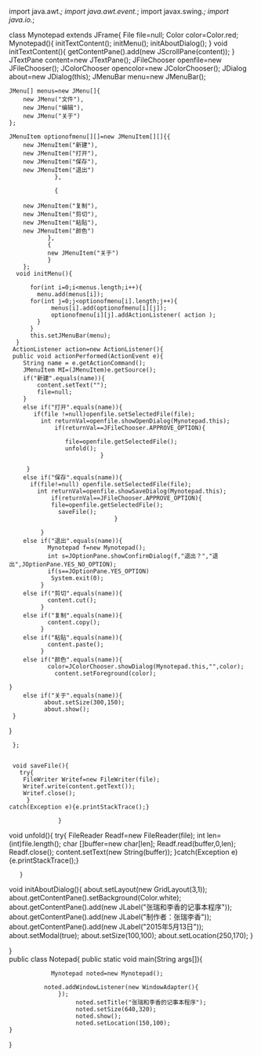 import java.awt.*;
import java.awt.event.*;
import javax.swing.*;
import java.io.*;

class Mynotepad extends JFrame{
    File file=null;
   	Color color=Color.red;
   	Mynotepad(){
      initTextContent();
   	  initMenu();
   	  initAboutDialog();
   	        }
   	void initTextContent(){
   		getContentPane().add(new JScrollPane(content));
   		}
      JTextPane content=new JTextPane(); 
      JFileChooser openfile=new JFileChooser();
      JColorChooser opencolor=new JColorChooser();
      JDialog about=new JDialog(this);
      JMenuBar menu=new JMenuBar();
   	
	JMenu[] menus=new JMenu[]{
		new JMenu("文件"),
		new JMenu("编辑"),
		new JMenu("关于")
	};
	
	JMenuItem optionofmenu[][]=new JMenuItem[][]{{
		new JMenuItem("新建"),
		new JMenuItem("打开"),
		new JMenuItem("保存"),
		new JMenuItem("退出")
		         },
		         
		         {
		        
		new JMenuItem("复制"),         
		new JMenuItem("剪切"),
		new JMenuItem("粘贴"),
		new JMenuItem("颜色")
               },
               {
               new JMenuItem("关于")
               }
        };
      void initMenu(){
      	
      	  for(int i=0;i<menus.length;i++){
      	  	menu.add(menus[i]);
      	  for(int j=0;j<optionofmenu[i].length;j++){
      	  		menus[i].add(optionofmenu[i][j]);
      	  		optionofmenu[i][j].addActionListener( action );
      	  	}
      	  }
      	  this.setJMenuBar(menu);
      } 
     ActionListener action=new ActionListener(){                   
     public void actionPerformed(ActionEvent e){
     	String name = e.getActionCommand();
		JMenuItem MI=(JMenuItem)e.getSource();
		if("新建".equals(name)){
			content.setText("");
			file=null;
		}
		else if("打开".equals(name)){
           if(file !=null)openfile.setSelectedFile(file);
             int returnVal=openfile.showOpenDialog(Mynotepad.this);
                 if(returnVal==JFileChooser.APPROVE_OPTION){

                    file=openfile.getSelectedFile();
                    unfold();
                              }

	     }
		else if("保存".equals(name)){
	      if(file!=null) openfile.setSelectedFile(file);
            int returnVal=openfile.showSaveDialog(Mynotepad.this);
                if(returnVal==JFileChooser.APPROVE_OPTION){
                file=openfile.getSelectedFile();
                  saveFile();
                                  }
           
             }
		else if("退出".equals(name)){
               Mynotepad f=new Mynotepad();
               int s=JOptionPane.showConfirmDialog(f,"退出？","退出",JOptionPane.YES_NO_OPTION);
               if(s==JOptionPane.YES_OPTION)
                System.exit(0);
             }
		else if("剪切".equals(name)){
               content.cut();
             }
		else if("复制".equals(name)){
               content.copy();
             }
		else if("粘贴".equals(name)){
               content.paste();
             }
		else if("颜色".equals(name)){
               color=JColorChooser.showDialog(Mynotepad.this,"",color);
                 content.setForeground(color); 
                 
    }
		else if("关于".equals(name)){
              about.setSize(300,150);
              about.show();
     }
    
   } 
 
     };
 
     
     void saveFile(){
       try{
        FileWriter Writef=new FileWriter(file);
        Writef.write(content.getText());
        Writef.close();
         }
    catch(Exception e){e.printStackTrace();}

                  }                
  
  void unfold(){
         try{
              FileReader Readf=new FileReader(file);
              int len=(int)file.length();
              char []buffer=new char[len];
              Readf.read(buffer,0,len);
              Readf.close();
              content.setText(new String(buffer));
              }catch(Exception e){e.printStackTrace();}

       }
  
  void initAboutDialog(){
      about.setLayout(new GridLayout(3,1));
      about.getContentPane().setBackground(Color.white);
      about.getContentPane().add(new JLabel("张瑞和李香的记事本程序"));
      about.getContentPane().add(new JLabel("制作者：张瑞李香"));
      about.getContentPane().add(new JLabel("2015年5月13日"));
      about.setModal(true);
      about.setSize(100,100);
      about.setLocation(250,170);
       }
  
   }   
public class Notepad{
	public static void main(String args[]){
		 
                Mynotepad noted=new Mynotepad();
                
              noted.addWindowListener(new WindowAdapter(){
                  });
                       noted.setTitle("张瑞和李香的记事本程序");
		               noted.setSize(640,320);
		               noted.show();
		               noted.setLocation(150,100);
	}
  }

